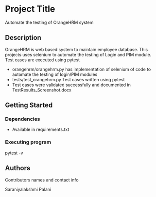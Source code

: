 # Project Title
Automate the testing of OrangeHRM system
 
## Description

OrangeHRM is web based system to maintain employee database. This projects uses selenium to automate the testing of Login and PIM module. Test cases are executed using pytest

- orangehrm/orangehrm.py has implementation of selenium of code to automate the testing of login/PIM modules
- tests/test_orangehrm.py Test cases written using pytest
- Test cases were validated successfully and documented in TestResults_Screenshot.docx
  
## Getting Started

### Dependencies

* Available in requirements.txt

### Executing program

pytest -v

## Authors

Contributors names and contact info

Saraniyalakshmi Palani
